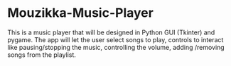 # Mouzikka-Music-Player
This is a music player that will be designed in Python GUI (Tkinter) and pygame. The app will let the user select songs to play, controls to interact like pausing/stopping the music, controlling the volume, adding /removing songs from the playlist.
